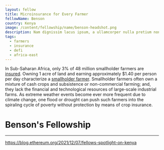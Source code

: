 ```yaml
---
layout: fellow
title: Microinsurance for Every Farmer
fellowName: Benson
country: Kenya
image: /content/fellowship/name/benson-headshot.png
description: Nam dignissim lacus ipsum, a ullamcorper nulla pretium non. Aliquam sed enim faucibus, pulvinar felis at, vulputate augue.
tags:
  - farmers
  - insurance
  - defi
  - africa-east
---
```


In Sub-Saharan Africa, only 3% of 48 million smallholder farmers are [insured](https://www.raflearning.org/sites/default/files/sep_2018_isf_syngneta_insurance_report_final.pdf?token=1i4u5GwD). Owning 1 acre of land and earning approximately $1.40 per person per day characterize a [smallholder farmer](http://www.fao.org/3/i5251e/i5251e.pdf). Smallholder farmers often own a mixture of cash crops and subsistence or non-commercial farming; and, they lack the financial and technological resources of large-scale industrial farms. As extreme weather events become ever more frequent due to climate change, one flood or drought can push such farmers into the spiraling cycle of poverty without protection by means of crop insurance.

# Benson's Fellowship 



---
https://blog.ethereum.org/2021/12/07/fellows-spotlight-on-kenya
